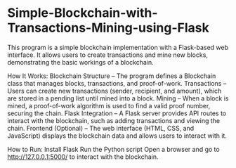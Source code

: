 # Simple-Blockchain-with-Transactions-Mining-using-Flask

This program is a simple blockchain implementation with a Flask-based web interface. It allows users to create transactions and mine new blocks, demonstrating the basic workings of a blockchain.

How It Works:
Blockchain Structure – The program defines a Blockchain class that manages blocks, transactions, and proof-of-work.
Transactions – Users can create new transactions (sender, recipient, and amount), which are stored in a pending list until mined into a block.
Mining – When a block is mined, a proof-of-work algorithm is used to find a valid proof number, securing the chain.
Flask Integration – A Flask server provides API routes to interact with the blockchain, such as adding transactions and viewing the chain.
Frontend (Optional) – The web interface (HTML, CSS, and JavaScript) displays the blockchain data and allows users to interact with it.

How to Run:
Install Flask 
Run the Python script
Open a browser and go to http://127.0.0.1:5000/ to interact with the blockchain.
